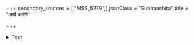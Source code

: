 +++
secondary_sources = [ "MSS_5279",]
jsonClass = "Subhaashita"
title = "आर्ये कर्मणि"

+++

<details><summary>Text</summary>

आर्ये कर्मणि युञ्जानः पापे वा पुनरीश्वरः।  
व्याप्य भूतानि चरते न चायमिति लक्ष्यते॥
</details>
